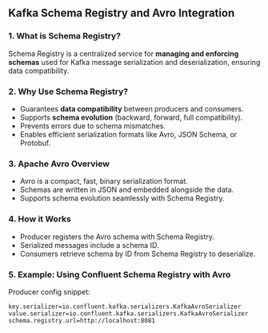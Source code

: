 ## Kafka Schema Registry and Avro Integration

### 1. What is Schema Registry?
Schema Registry is a centralized service for **managing and enforcing schemas** used for Kafka message serialization and deserialization, ensuring data compatibility.


### 2. Why Use Schema Registry?
- Guarantees **data compatibility** between producers and consumers.
- Supports **schema evolution** (backward, forward, full compatibility).
- Prevents errors due to schema mismatches.
- Enables efficient serialization formats like Avro, JSON Schema, or Protobuf.


### 3. Apache Avro Overview
- Avro is a compact, fast, binary serialization format.
- Schemas are written in JSON and embedded alongside the data.
- Supports schema evolution seamlessly with Schema Registry.


### 4. How it Works
- Producer registers the Avro schema with Schema Registry.
- Serialized messages include a schema ID.
- Consumers retrieve schema by ID from Schema Registry to deserialize.


### 5. Example: Using Confluent Schema Registry with Avro

Producer config snippet:
```properties
key.serializer=io.confluent.kafka.serializers.KafkaAvroSerializer
value.serializer=io.confluent.kafka.serializers.KafkaAvroSerializer
schema.registry.url=http://localhost:8081
```